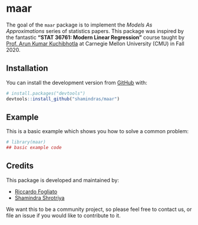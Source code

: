 
# maar

The goal of the `maar` package is to implement the *Models As
Approximations* series of statistics papers. This package was inspired
by the fantastic **“STAT 36761: Modern Linear Regression”** course
taught by [Prof. Arun Kumar
Kuchibhotla](https://arun-kuchibhotla.github.io/) at Carnegie Mellon
University (CMU) in Fall 2020.

## Installation

You can install the development version from
[GitHub](https://github.com/) with:

``` r
# install.packages("devtools")
devtools::install_github("shamindras/maar")
```

## Example

This is a basic example which shows you how to solve a common problem:

``` r
# library(maar)
## basic example code
```

## Credits

This package is developed and maintained by:

-   [Riccardo Fogliato](http://www.stat.cmu.edu/~rfogliat/)
-   [Shamindra Shrotriya](https://www.shamindras.com/)

We want this to be a community project, so please feel free to contact
us, or file an issue if you would like to contribute to it.
